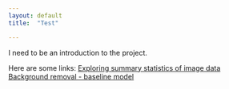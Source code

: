 ```yaml
---
layout: default
title:  "Test"

---
```


I need to be an introduction to the project.

Here are some links:
[Exploring summary statistics of image data](summary-stats-of-images)
[Background removal - baseline model](background-removal-step1)
